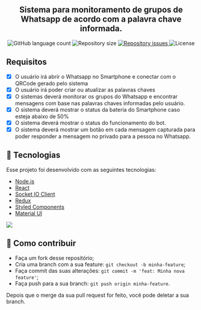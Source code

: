 <h2 align="center">
    Sistema para monitoramento de grupos de Whatsapp de acordo com a palavra chave informada.
</h2>

<p align="center">
  <img alt="GitHub language count" src="https://img.shields.io/github/languages/count/FelipeDeveloperFullStack/sysbot-frontend">

  <img alt="Repository size" src="https://img.shields.io/github/repo-size/FelipeDeveloperFullStack/sysbot-frontend">

  <a href="https://github.com/FelipeDeveloperFullStack/sysbot-frontend/issues">
    <img alt="Repository issues" src="https://img.shields.io/github/issues/FelipeDeveloperFullStack/sysbot-frontend">
  </a>

  <img alt="License" src="https://img.shields.io/badge/license-MIT-brightgreen">
</p>

## Requisitos

- [x] O usuário irá abrir o Whatsapp no Smartphone e conectar com o QRCode gerado pelo sistema
- [x] O usuário irá poder criar ou atualizar as palavras chaves
- [x] O sistemas deverá monitorar os grupos do Whatsapp e encontrar mensagens com base nas palavras chaves informadas pelo usuário.
- [x] O sistema deverá mostrar o status da bateria do Smartphone caso esteja abaixo de 50%
- [x] O sistema deverá mostrar o status do funcionamento do bot.
- [x] O sistema deverá mostrar um botão em cada mensagem capturada para poder responder a mensagem no privado para a pessoa no Whatsapp.

## :rocket: Tecnologias

Esse projeto foi desenvolvido com as seguintes tecnologias:

- [Node.js](https://nodejs.org/en/)
- [React](https://reactjs.org)
- [Socket IO Client](https://socket.io/)
- [Redux](https://redux.js.org/)
- [Styled Components](https://styled-components.com/)
- [Material UI](https://mui.com/)

![](https://i.ibb.co/PMs4hNz/sysbot01.jpg)

## 🤔 Como contribuir

- Faça um fork desse repositório;
- Cria uma branch com a sua feature: `git checkout -b minha-feature`;
- Faça commit das suas alterações: `git commit -m 'feat: Minha nova feature'`;
- Faça push para a sua branch: `git push origin minha-feature`.

Depois que o merge da sua pull request for feito, você pode deletar a sua branch.
